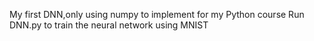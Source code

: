 My first DNN,only using numpy to implement for my Python course
Run DNN.py to train the neural network using MNIST